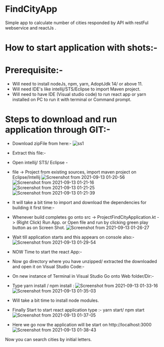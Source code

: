 # FindCityApp
Simple app to calculate number of cities responded by API with restFul webservice and reactJs .

# How to start application with shots:-
# Prerequisite:-
* Will need to install nodeJs, npm, yarn, AdoptJdk 14/ or above 11.
* Will need IDE's like intellij/STS/Eclipse to import Maven project.
* Will need to have IDE (Visual studio code) to run react app or yarn installed on PC to run it with terminal or Command prompt.

# Steps to download and run application through GIT:-
* Download zipFile from here:-
![ss1](https://user-images.githubusercontent.com/44295222/133000446-8aadb9e4-7c65-4bd4-9cde-d07b9b618c74.png)
* Extract this file:-
* Open intellij/ STS/ Eclipse -
* file -> Project from existing sources, import maven project on Eclipse/Intellij
![Screenshot from 2021-09-13 01-20-56](https://user-images.githubusercontent.com/44295222/133000885-1c7a0cb2-1903-4bf9-819a-2ba9e92c25f0.png)
![Screenshot from 2021-09-13 01-21-16](https://user-images.githubusercontent.com/44295222/133000891-663e398d-9064-433a-b5a3-db25dacbc8cf.png)
![Screenshot from 2021-09-13 01-21-25](https://user-images.githubusercontent.com/44295222/133000898-3833b1bd-dce7-4ab0-bdee-5f65b9abf7dc.png)
![Screenshot from 2021-09-13 01-21-39](https://user-images.githubusercontent.com/44295222/133000909-9c173de7-e312-4c68-8547-ce484141d602.png)
* It will take a bit time to import and download the dependencies for building it first time:-
* Whenever build completes go onto src -> ProjectFindCityApplication.kt -> (Right Click) Run App. or Open file and run by clicking green play button as on Screen Shot.
![Screenshot from 2021-09-13 01-26-27](https://user-images.githubusercontent.com/44295222/133001044-df3f4615-5467-4490-b89d-4ee3a5856567.png)
* Wait till application starts and this appears on console also:-
![Screenshot from 2021-09-13 01-29-54](https://user-images.githubusercontent.com/44295222/133001107-47cae1e7-a0fa-4fa7-857d-5a7729479184.png)

* NOW Time to start the react App:-
* Now go directory where you have unzipped/ extracted the downloaded and open it on Visual Studio Code:-
* On new instance of Terminal in Visual Studio Go onto Web folder/Dir:-
* Type yarn install / npm install :
![Screenshot from 2021-09-13 01-33-16](https://user-images.githubusercontent.com/44295222/133001197-c9363ffe-4f72-4740-95b2-7ca348c0615f.png)
![Screenshot from 2021-09-13 01-35-03](https://user-images.githubusercontent.com/44295222/133001233-67982b18-9848-418b-bd16-e27e60c1f691.png)
* Will take a bit time to install node modules.
* Finally Start to start react application type :- yarn start/ npm start
![Screenshot from 2021-09-13 01-37-05](https://user-images.githubusercontent.com/44295222/133001285-44854aae-4419-44b0-8f44-cbcb100a1492.png)

* Here we go now the application will be start on http://localhost:3000
![Screenshot from 2021-09-13 01-38-43](https://user-images.githubusercontent.com/44295222/133001325-375c775a-b3a6-406c-9b69-b6e3592cfe24.png)

Now you can search cities by initial letters.
